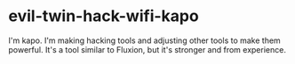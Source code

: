 # evil-twin-hack-wifi-kapo
I'm kapo. I'm making hacking tools and adjusting other tools to make them powerful. It's a tool similar to Fluxion, but it's stronger and from experience.
